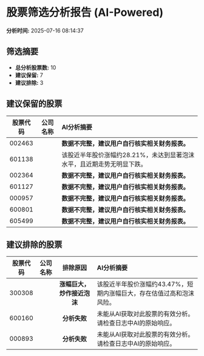 # 股票筛选分析报告 (AI-Powered)

**分析时间:** 2025-07-16 08:14:37

## 筛选摘要

- **总分析股票数:** 10
- **建议保留:** 7
- **建议排除:** 3

## 建议保留的股票

| 股票代码 | 公司名称 | AI分析摘要 |
|:---:|:---:|:---|
| 002463 |  | **数据不完整，建议用户自行核实相关财务报表。** |
| 601138 |  | 该股近半年股价涨幅约28.21%，未达到显著泡沫水平，且近期走势无明显下跌。 |
| 002364 |  | **数据不完整，建议用户自行核实相关财务报表。** |
| 601127 |  | **数据不完整，建议用户自行核实相关财务报表。** |
| 000957 |  | **数据不完整，建议用户自行核实相关财务报表。** |
| 600801 |  | **数据不完整，建议用户自行核实相关财务报表。** |
| 605499 |  | **数据不完整，建议用户自行核实相关财务报表。** |

## 建议排除的股票

| 股票代码 | 公司名称 | 排除原因 | AI分析摘要 |
|:---:|:---:|:---:|:---|
| 300308 |  | **涨幅巨大，炒作接近泡沫** | 该股近半年股价涨幅约43.47%，短期内涨幅巨大，存在估值过高和泡沫风险。 |
| 600160 |  | **分析失败** | 未能从AI获取对此股票的有效分析。请检查日志中AI的原始响应。 |
| 000893 |  | **分析失败** | 未能从AI获取对此股票的有效分析。请检查日志中AI的原始响应。 |
